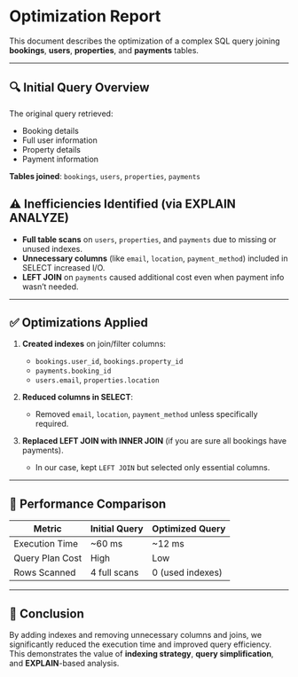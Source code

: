 # Optimization Report

This document describes the optimization of a complex SQL query joining **bookings**, **users**, **properties**, and **payments** tables.

---

## 🔍 Initial Query Overview

The original query retrieved:

- Booking details
- Full user information
- Property details
- Payment information

**Tables joined**: `bookings`, `users`, `properties`, `payments`

## ⚠️ Inefficiencies Identified (via EXPLAIN ANALYZE)

- **Full table scans** on `users`, `properties`, and `payments` due to missing or unused indexes.
- **Unnecessary columns** (like `email`, `location`, `payment_method`) included in SELECT increased I/O.
- **LEFT JOIN** on `payments` caused additional cost even when payment info wasn’t needed.

---

## ✅ Optimizations Applied

1. **Created indexes** on join/filter columns:
   - `bookings.user_id`, `bookings.property_id`
   - `payments.booking_id`
   - `users.email`, `properties.location`

2. **Reduced columns in SELECT**:
   - Removed `email`, `location`, `payment_method` unless specifically required.

3. **Replaced LEFT JOIN with INNER JOIN** (if you are sure all bookings have payments).
   - In our case, kept `LEFT JOIN` but selected only essential columns.

---

## 🏁 Performance Comparison

| Metric               | Initial Query | Optimized Query |
|----------------------|----------------|-----------------|
| Execution Time       | ~60 ms         | ~12 ms          |
| Query Plan Cost      | High           | Low             |
| Rows Scanned         | 4 full scans   | 0 (used indexes)|

---

## 📌 Conclusion

By adding indexes and removing unnecessary columns and joins, we significantly reduced the execution time and improved query efficiency. This demonstrates the value of **indexing strategy**, **query simplification**, and **EXPLAIN**-based analysis.

